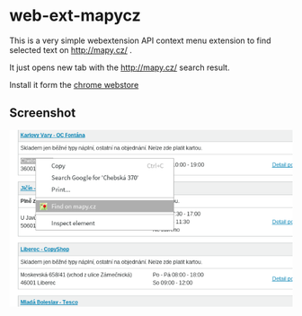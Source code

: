 # web-ext-mapycz

This is a very simple webextension API context menu extension to find selected
text on http://mapy.cz/ .

It just opens new tab with the http://mapy.cz/ search result.

Install it form the [chrome webstore](https://chrome.google.com/webstore/detail/find-on-mapycz/gmogjpphjifpompcibhiafmlkhdmbbkb)


## Screenshot

![Screenshot](/screenshot.png?raw=true "Screenshot")
